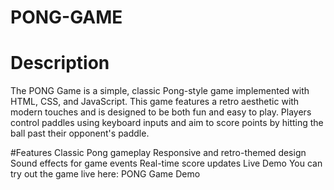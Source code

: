 # PONG-GAME

# Description

The PONG Game is a simple, classic Pong-style game implemented with HTML, CSS, and JavaScript. This game features a retro aesthetic with modern touches and is designed to be both fun and easy to play. Players control paddles using keyboard inputs and aim to score points by hitting the ball past their opponent's paddle.

#Features
Classic Pong gameplay
Responsive and retro-themed design
Sound effects for game events
Real-time score updates
Live Demo
You can try out the game live here: PONG Game Demo

